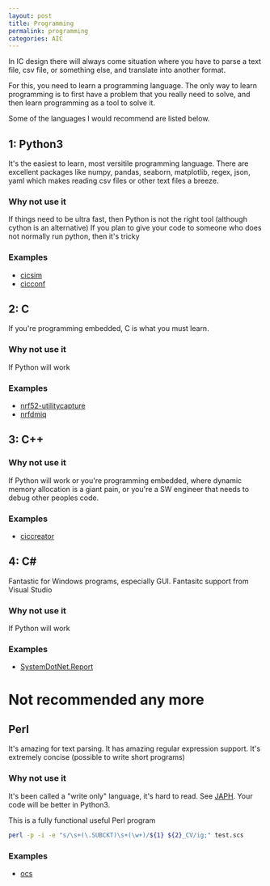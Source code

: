 ```yaml
---
layout: post
title: Programming 
permalink: programming
categories: AIC
---
```


In IC design there will always come situation where you have to parse a text file, csv file, or something else, and translate into another format. 

For this, you need to learn a programming language.
The only way to learn programming is to first have a problem that you really need to solve, and then learn programming as a tool to solve it.

Some of the languages I would recommend are listed below.

## 1: Python3

It's the easiest to learn, most versitile programming language. There are excellent packages like numpy, pandas, seaborn, matplotlib, regex, json, yaml which makes reading csv files or other text files a breeze. 

### Why not use it
If things need to be ultra fast, then Python is not the right tool (although cython is an alternative) If you plan to give your code to someone who does not normally run python, then it's tricky

### Examples

- [cicsim](https://github.com/wulffern/cicsim)
- [cicconf](https://github.com/wulffern/cicconf)

## 2: C

If you're programming embedded, C is what you must learn.

### Why not use it

If Python will work

### Examples

- [nrf52-utilitycapture](https://github.com/wulffern/nrf52-utilitycapture)
- [nrfdmiq](https://github.com/wulffern/nrfdmiq) 

## 3: C++

### Why not use it
If Python will work or you're programming embedded, where dynamic memory allocation is a giant pain, or you're a SW engineer that needs to debug other peoples code. 

### Examples
- [ciccreator](https://github.com/wulffern/ciccreator)

## 4: C#
Fantastic for Windows programs, especially GUI. Fantasitc support from Visual Studio

### Why not use it
 If Python will work
 
### Examples
- [SystemDotNet.Report](https://github.com/wulffern/SystemDotNet.Report)

# Not recommended any more

## Perl

It's amazing for text parsing. It has amazing regular expression support. It's extremely concise (possible to write short programs) 

### Why not use it
It's been called a "write only" language, it's hard to read. See [JAPH](https://en.wikipedia.org/wiki/Just_another_Perl_hacker). Your code will be better in Python3. 

This is a fully functional useful Perl program

```bash
perl -p -i -e "s/\s+(\.SUBCKT)\s+(\w+)/${1} ${2}_CV/ig;" test.scs
```

### Examples
- [ocs](https://github.com/wulffern/ocs)